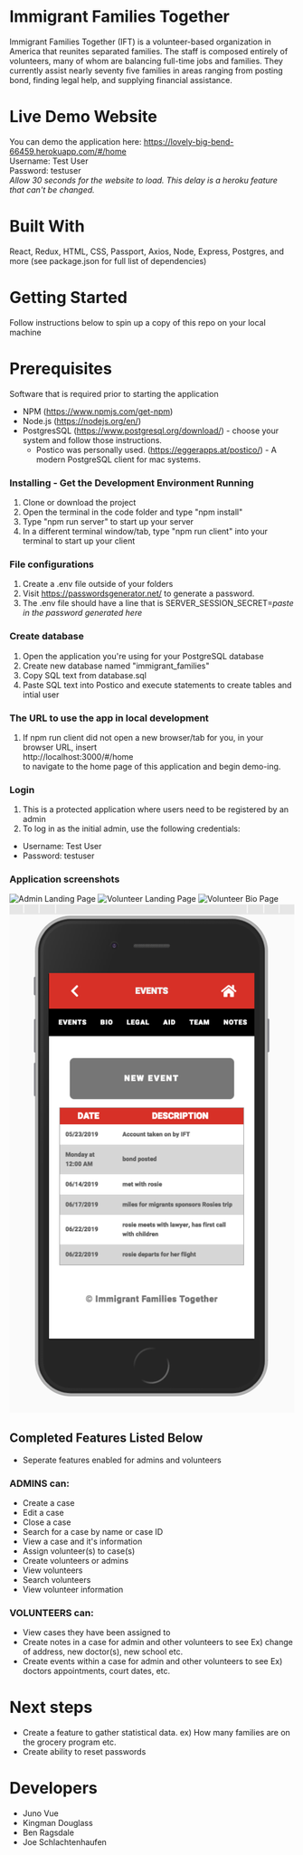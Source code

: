# Immigrant Families Together
Immigrant Families Together (IFT) is a volunteer-based organization in America that reunites separated families. The staff is composed entirely of volunteers, many of whom are balancing full-time jobs and families. They currently assist nearly seventy five families in areas ranging from posting bond, finding legal help, and supplying financial assistance.

# Live Demo Website
You can demo the application here: https://lovely-big-bend-66459.herokuapp.com/#/home <br/> 
Username: Test User <br/>
Password: testuser <br/>
*Allow 30 seconds for the website to load. This delay is a heroku feature that can't be changed.*

# Built With 
React, Redux, HTML, CSS, Passport, Axios, Node, Express, Postgres, and more (see package.json for full list of dependencies)

# Getting Started 
Follow instructions below to spin up a copy of this repo on your local machine

# Prerequisites
Software that is required prior to starting the application
   - NPM (https://www.npmjs.com/get-npm)
   - Node.js (https://nodejs.org/en/)
   - PostgresSQL (https://www.postgresql.org/download/) - choose your system and follow those instructions. 
      - Postico was personally used. (https://eggerapps.at/postico/) - A modern PostgreSQL client for mac systems. 

### Installing - Get the Development Environment Running 
1. Clone or download the project
2. Open the terminal in the code folder and type "npm install" 
3. Type "npm run server" to start up your server
4. In a different terminal window/tab, type "npm run client" into your terminal to start up your client

### File configurations 
1. Create a .env file outside of your folders 
2. Visit https://passwordsgenerator.net/    to generate a password. 
3. The .env file should have a line that is SERVER_SESSION_SECRET=*paste in the password generated here*

### Create database 
1. Open the application you're using for your PostgreSQL database
2. Create new database named "immigrant_families"
3. Copy SQL text from database.sql
4. Paste SQL text into Postico and execute statements to create tables and intial user

### The URL to use the app in local development
1. If npm run client did not open a new browser/tab for you, 
in your browser URL, insert <br/> http://localhost:3000/#/home <br/> to navigate to the home page of this application and begin demo-ing. 

### Login
1. This is a protected application where users need to be registered by an admin
2. To log in as the initial admin, use the following credentials: 
- Username: Test User
- Password: testuser

### Application screenshots 
![Admin Landing Page](./images/admin_landing.jpg "Administrative Landing Page")
![Volunteer Landing Page](./images/volunteer_landing.jpg "Volunteer Landing Page")
![Volunteer Bio Page](./images/volunteer_bio.jpg "Volunteer Bio Page")
![Volunteer Events Page](./images/volunteer_events.jpg "Volunteer Events Page")

## Completed Features Listed Below
* Seperate features enabled for admins and volunteers 

### ADMINS can:
- Create a case 
- Edit a case 
- Close a case
- Search for a case by name or case ID
- View a case and it's information 
- Assign volunteer(s) to case(s)
- Create volunteers or admins 
- View volunteers 
- Search volunteers 
- View volunteer information 

### VOLUNTEERS can: 
- View cases they have been assigned to 
- Create notes in a case for admin and other volunteers to see
Ex) change of address, new doctor(s), new school etc. 
- Create events within a case for admin and other volunteers to see
Ex) doctors appointments, court dates, etc. 


# Next steps 
- Create a feature to gather statistical data. 
ex) How many families are on the grocery program etc. 
- Create ability to reset passwords

# Developers 
- Juno Vue 
- Kingman Douglass 
- Ben Ragsdale 
- Joe Schlachtenhaufen